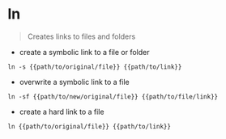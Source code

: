 # ln

> Creates links to files and folders

- create a symbolic link to a file or folder

`ln -s {{path/to/original/file}} {{path/to/link}}`

- overwrite a symbolic link to a file

`ln -sf {{path/to/new/original/file}} {{path/to/file/link}}`

- create a hard link to a file

`ln {{path/to/original/file}} {{path/to/link}}`
